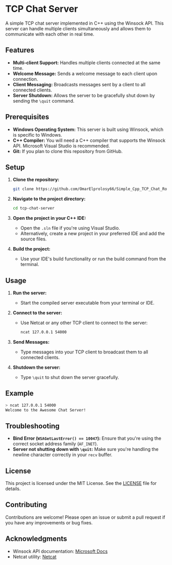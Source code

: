 # TCP Chat Server

A simple TCP chat server implemented in C++ using the Winsock API. This server can handle multiple clients simultaneously and allows them to communicate with each other in real time.

## Features

- **Multi-client Support:** Handles multiple clients connected at the same time.
- **Welcome Message:** Sends a welcome message to each client upon connection.
- **Client Messaging:** Broadcasts messages sent by a client to all connected clients.
- **Server Shutdown:** Allows the server to be gracefully shut down by sending the `\quit` command.

## Prerequisites

- **Windows Operating System:** This server is built using Winsock, which is specific to Windows.
- **C++ Compiler:** You will need a C++ compiler that supports the Winsock API. Microsoft Visual Studio is recommended.
- **Git:** If you plan to clone this repository from GitHub.

## Setup

1. **Clone the repository:**
   ```bash
   git clone https://github.com/OmarElprolosy66/Simple_Cpp_TCP_Chat_Room.git
   ```
   
2. **Navigate to the project directory:**
   ```bash
   cd tcp-chat-server
   ```

3. **Open the project in your C++ IDE:**
   - Open the `.sln` file if you're using Visual Studio.
   - Alternatively, create a new project in your preferred IDE and add the source files.

4. **Build the project:**
   - Use your IDE's build functionality or run the build command from the terminal.

## Usage

1. **Run the server:**
   - Start the compiled server executable from your terminal or IDE.

2. **Connect to the server:**
   - Use Netcat or any other TCP client to connect to the server:
     ```bash
     ncat 127.0.0.1 54000
     ```

3. **Send Messages:**
   - Type messages into your TCP client to broadcast them to all connected clients.

4. **Shutdown the server:**
   - Type `\quit` to shut down the server gracefully.

## Example

```bash
> ncat 127.0.0.1 54000
Welcome to the Awesome Chat Server!
```

## Troubleshooting

- **Bind Error (`WSAGetLastError() == 10047`):** Ensure that you're using the correct socket address family (`AF_INET`).
- **Server not shutting down with `\quit`:** Make sure you're handling the newline character correctly in your `recv` buffer.

## License

This project is licensed under the MIT License. See the [LICENSE](LICENSE) file for details.

## Contributing

Contributions are welcome! Please open an issue or submit a pull request if you have any improvements or bug fixes.

## Acknowledgments

- Winsock API documentation: [Microsoft Docs](https://docs.microsoft.com/en-us/windows/win32/winsock/)
- Netcat utility: [Netcat](https://nmap.org/ncat/)
